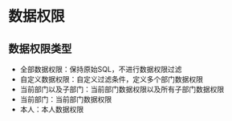 # 数据权限

## 数据权限类型
 * 全部数据权限：保持原始SQL，不进行数据权限过滤
 * 自定义数据权限：自定义过滤条件，定义多个部门数据权限
 * 当前部门以及子部门：当前部门数据权限以及所有子部门数据权限
 * 当前部门：当前部门数据权限
 * 本人：本人数据权限